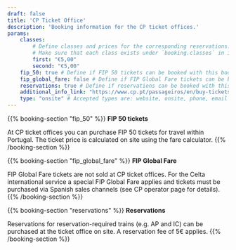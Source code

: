 ```yaml
---
draft: false
title: 'CP Ticket Office'
description: 'Booking information for the CP ticket offices.'
params:
    classes:
        # Define classes and prices for the corresponding reservations.
        # Make sure that each class exists under `booking.classes` in i18n.
        first: "€5,00"
        second: "€5,00"
    fip_50: true # Define if FIP 50 tickets can be booked with this booking platform
    fip_global_fare: false # Define if FIP Global Fare tickets can be booked with this booking platform
    reservations: true # Define if reservations can be booked with this booking platform
    additional_info_link: "https://www.cp.pt/passageiros/en/buy-tickets/Sales-points/ticket-offices" # Add a link with additional information
    type: "onsite" # Accepted types are: website, onsite, phone, email and machine
---
```


{{% booking-section "fip_50" %}}
**FIP 50 tickets**

At CP ticket offices you can purchase FIP 50 tickets for travel within Portugal. The ticket price is calculated on site using the fare calculator.
{{% /booking-section %}}

{{% booking-section "fip_global_fare" %}}
**FIP Global Fare**

FIP Global Fare tickets are not sold at CP ticket offices. For the Celta international service a special FIP Global Fare applies and tickets must be purchased via Spanish sales channels (see CP operator page for details).
{{% /booking-section %}}


{{% booking-section "reservations" %}}
**Reservations**

Reservations for reservation-required trains (e.g. AP and IC) can be purchased at the ticket office on site. A reservation fee of 5€ applies.
{{% /booking-section %}}
